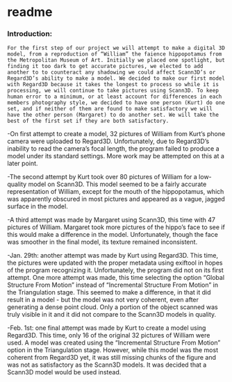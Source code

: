 # readme

### Introduction:

	For the first step of our project we will attempt to make a digital 3D model, from a reproduction of “William” the faience hippopotamus from the Metropolitan Museum of Art. Initially we placed one spotlight, but finding it too dark to get accurate pictures, we elected to add another to to counteract any shadowing we could affect Scann3D’s or Regard3D’s ability to make a model. We decided to make our first model with Regard3D because it takes the longest to process so while it is processing, we will continue to take pictures using Scann3D. To keep human error to a minimum, or at least account for differences in each members photography style, we decided to have one person (Kurt) do one set, and if neither of them are found to make satisfactory we will have the other person (Margaret) to do another set. We will take the best of the first set if they are both satisfactory. 

-On first attempt to create a model, 32 pictures of William from Kurt’s phone camera were uploaded to Regard3D. Unfortunately, due to Regard3D’s inability to read the camera’s focal length, the program failed to produce a model under its standard settings. More work may be attempted on this at a later point.

-The second attempt by Kurt took over 80 pictures of William for a low-quality model on Scann3D. This model seemed to be a fairly accurate representation of William, except for the mouth of the hippopotamus, which was apparently obscured in most pictures and appeared as a vague, jagged surface in the model.

-A third attempt was made by Margaret using Scann3D, this time with 47 pictures of William. Margaret took more pictures of the hippo’s face to see if this would make a difference in the model. Unfortunately, though the face was smoother in the final model, its texture remained inconsistent.

-Jan. 29th: another attempt was made by Kurt using Regard3D. This time, the pictures were updated with the proper metadata using exiftool in hopes of the program recognizing it. Unfortunately, the program did not on its first attempt. One more attempt was made, this time selecting the option “Global Structure From Motion” instead of “Incremental Structure From Motion” in the Triangulation stage. This seemed to make a difference, in that it did result in a model - but the model was not very coherent, even after generating a dense point cloud. Only a portion of the object scanned was truly visible in it and it did not compare to the Scann3D models in quality.

-Feb. 1st: one final attempt was made by Kurt to create a model using Regard3D. This time, only 16 of the original 32 pictures of William were used. A model was created using the “Incremental Structure From Motion” option in the Triangulation stage. However, while this model was the most coherent from Regard3D yet, it was still missing chunks of the figure and was not as satisfactory as the Scann3D models. It was decided that a Scann3D model would be used instead.
